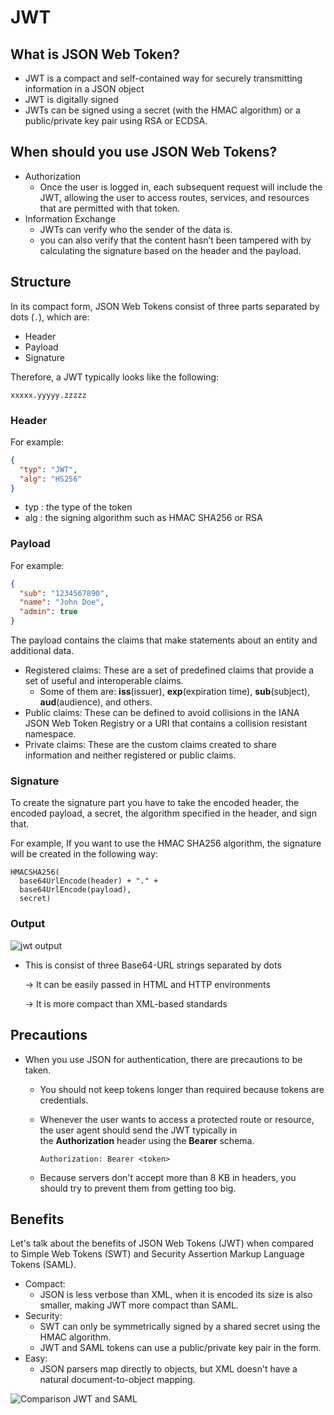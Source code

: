 # JWT

## What is JSON Web Token?

- JWT is a compact and self-contained way for securely transmitting information in a JSON object
- JWT is digitally signed
- JWTs can be signed using a secret (with the HMAC algorithm) or a public/private key pair using RSA or ECDSA.

## When should you use JSON Web Tokens?

- Authorization
    - Once the user is logged in, each subsequent request will include the JWT, allowing the user to access routes, services, and resources that are permitted with that token.
- Information Exchange
    - JWTs can verify who the sender of the data is.
    - you can also verify that the content hasn’t been tampered with by calculating the signature based on the header and the payload.

## Structure

In its compact form, JSON Web Tokens consist of three parts separated by dots (`.`), which are:

- Header
- Payload
- Signature

Therefore, a JWT typically looks like the following:

```
xxxxx.yyyyy.zzzzz
```

### Header

For example:

```json
{
  "typ": "JWT", 
  "alg": "HS256"
}
```

- typ : the type of the token
- alg : the signing algorithm such as HMAC SHA256 or RSA

### Payload

For example:

```json
{
  "sub": "1234567890",
  "name": "John Doe",
  "admin": true
}
```

The payload contains the claims that make statements about an entity and additional data.

- Registered claims: These are a set of predefined claims that provide a set of useful and interoperable claims.
    - Some of them are: **iss**(issuer), **exp**(expiration time), **sub**(subject), **aud**(audience), and others.
- Public claims: These can be defined to avoid collisions in the IANA JSON Web Token Registry or a URI that contains a collision resistant namespace.
- Private claims: These are the custom claims created to share information and neither registered or public claims.

### Signature

To create the signature part you have to take the encoded header, the encoded payload, a secret, the algorithm specified in the header, and sign that.

For example, If you want to use the HMAC SHA256 algorithm, the signature will be created in the following way:

```
HMACSHA256(
  base64UrlEncode(header) + "." +
  base64UrlEncode(payload),
  secret)
```

### Output
![jwt output](https://user-images.githubusercontent.com/52817735/235346663-8e329269-9029-4531-938b-9d3c67821093.png)

- This is consist of three Base64-URL strings separated by dots

  → It can be easily passed in HTML and HTTP environments

  → It is more compact than XML-based standards


## Precautions

- When you use JSON for authentication, there are precautions to be taken.
    - You should not keep tokens longer than required because tokens are credentials.
    - Whenever the user wants to access a protected route or resource, the user agent should send the JWT typically in the **Authorization** header using the **Bearer** schema.

        ```
        Authorization: Bearer <token>
        ```

    - Because servers don't accept more than 8 KB in headers, you should try to prevent them from getting too big.

## Benefits

Let's talk about the benefits of JSON Web Tokens (JWT) when compared to Simple Web Tokens (SWT) and Security Assertion Markup Language Tokens (SAML).

- Compact:
    - JSON is less verbose than XML, when it is encoded its size is also smaller, making JWT more compact than SAML.
- Security:
    - SWT can only be symmetrically signed by a shared secret using the HMAC algorithm.
    - JWT and SAML tokens can use a public/private key pair in the form.
- Easy:
    - JSON parsers map directly to objects, but XML doesn't have a natural document-to-object mapping.

![Comparison JWT and SAML](https://user-images.githubusercontent.com/52817735/235346684-079e7425-5e34-460f-b6f3-daca864caeb0.png)
